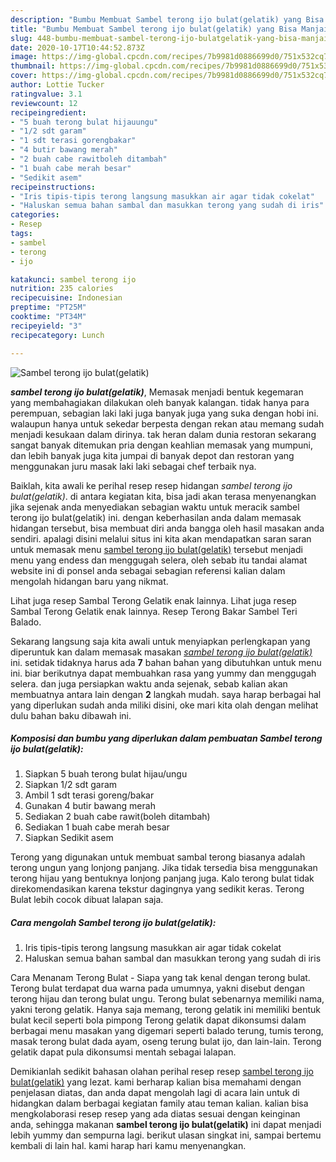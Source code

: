 ```yaml
---
description: "Bumbu Membuat Sambel terong ijo bulat(gelatik) yang Bisa Manjain Lidah"
title: "Bumbu Membuat Sambel terong ijo bulat(gelatik) yang Bisa Manjain Lidah"
slug: 448-bumbu-membuat-sambel-terong-ijo-bulatgelatik-yang-bisa-manjain-lidah
date: 2020-10-17T10:44:52.873Z
image: https://img-global.cpcdn.com/recipes/7b9981d0886699d0/751x532cq70/sambel-terong-ijo-bulatgelatik-foto-resep-utama.jpg
thumbnail: https://img-global.cpcdn.com/recipes/7b9981d0886699d0/751x532cq70/sambel-terong-ijo-bulatgelatik-foto-resep-utama.jpg
cover: https://img-global.cpcdn.com/recipes/7b9981d0886699d0/751x532cq70/sambel-terong-ijo-bulatgelatik-foto-resep-utama.jpg
author: Lottie Tucker
ratingvalue: 3.1
reviewcount: 12
recipeingredient:
- "5 buah terong bulat hijauungu"
- "1/2 sdt garam"
- "1 sdt terasi gorengbakar"
- "4 butir bawang merah"
- "2 buah cabe rawitboleh ditambah"
- "1 buah cabe merah besar"
- "Sedikit asem"
recipeinstructions:
- "Iris tipis-tipis terong langsung masukkan air agar tidak cokelat"
- "Haluskan semua bahan sambal dan masukkan terong yang sudah di iris"
categories:
- Resep
tags:
- sambel
- terong
- ijo

katakunci: sambel terong ijo 
nutrition: 235 calories
recipecuisine: Indonesian
preptime: "PT25M"
cooktime: "PT34M"
recipeyield: "3"
recipecategory: Lunch

---
```



![Sambel terong ijo bulat(gelatik)](https://img-global.cpcdn.com/recipes/7b9981d0886699d0/751x532cq70/sambel-terong-ijo-bulatgelatik-foto-resep-utama.jpg)

<b><i>sambel terong ijo bulat(gelatik)</i></b>, Memasak menjadi bentuk kegemaran yang membahagiakan dilakukan oleh banyak kalangan. tidak hanya para perempuan, sebagian laki laki juga banyak juga yang suka dengan hobi ini. walaupun hanya untuk sekedar berpesta dengan rekan atau memang sudah menjadi kesukaan dalam dirinya. tak heran dalam dunia restoran sekarang sangat banyak ditemukan pria dengan keahlian memasak yang mumpuni, dan lebih banyak juga kita jumpai di banyak depot dan restoran yang menggunakan juru masak laki laki sebagai chef terbaik nya.

Baiklah, kita awali ke perihal resep resep hidangan <i>sambel terong ijo bulat(gelatik)</i>. di antara kegiatan kita, bisa jadi akan terasa menyenangkan jika sejenak anda menyediakan sebagian waktu untuk meracik sambel terong ijo bulat(gelatik) ini. dengan keberhasilan anda dalam memasak hidangan tersebut, bisa membuat diri anda bangga oleh hasil masakan anda sendiri. apalagi disini melalui situs ini kita akan mendapatkan saran saran untuk memasak menu <u>sambel terong ijo bulat(gelatik)</u> tersebut menjadi menu yang endess dan menggugah selera, oleh sebab itu tandai alamat website ini di ponsel anda sebagai sebagian referensi kalian dalam mengolah hidangan baru yang nikmat.

Lihat juga resep Sambal Terong Gelatik enak lainnya. Lihat juga resep Sambal Terong Gelatik enak lainnya. Resep Terong Bakar Sambel Teri Balado.


Sekarang langsung saja kita awali untuk menyiapkan perlengkapan yang diperuntuk kan dalam memasak masakan <u><i>sambel terong ijo bulat(gelatik)</i></u> ini. setidak tidaknya harus ada <b>7</b> bahan bahan yang dibutuhkan untuk menu ini. biar berikutnya dapat membuahkan rasa yang yummy dan menggugah selera. dan juga persiapkan waktu anda sejenak, sebab kalian akan membuatnya antara lain dengan <b>2</b> langkah mudah. saya harap berbagai hal yang diperlukan sudah anda miliki disini, oke mari kita olah dengan melihat dulu bahan baku dibawah ini.

<!--inarticleads1-->

##### Komposisi dan bumbu yang diperlukan dalam pembuatan Sambel terong ijo bulat(gelatik):

1. Siapkan 5 buah terong bulat hijau/ungu
1. Siapkan 1/2 sdt garam
1. Ambil 1 sdt terasi goreng/bakar
1. Gunakan 4 butir bawang merah
1. Sediakan 2 buah cabe rawit(boleh ditambah)
1. Sediakan 1 buah cabe merah besar
1. Siapkan Sedikit asem


Terong yang digunakan untuk membuat sambal terong biasanya adalah terong ungun yang lonjong panjang. Jika tidak tersedia bisa menggunakan terong hijau yang bentuknya lonjong panjang juga. Kalo terong bulat tidak direkomendasikan karena tekstur dagingnya yang sedikit keras. Terong Bulat lebih cocok dibuat lalapan saja. 

<!--inarticleads2-->

##### Cara mengolah Sambel terong ijo bulat(gelatik):

1. Iris tipis-tipis terong langsung masukkan air agar tidak cokelat
1. Haluskan semua bahan sambal dan masukkan terong yang sudah di iris


Cara Menanam Terong Bulat - Siapa yang tak kenal dengan terong bulat. Terong bulat terdapat dua warna pada umumnya, yakni disebut dengan terong hijau dan terong bulat ungu. Terong bulat sebenarnya memiliki nama, yakni terong gelatik. Hanya saja memang, terong gelatik ini memiliki bentuk bulat kecil seperti bola pimpong Terong gelatik dapat dikonsumsi dalam berbagai menu masakan yang digemari seperti balado terung, tumis terong, masak terong bulat dada ayam, oseng terung bulat ijo, dan lain-lain. Terong gelatik dapat pula dikonsumsi mentah sebagai lalapan. 

Demikianlah sedikit bahasan olahan perihal resep resep <u>sambel terong ijo bulat(gelatik)</u> yang lezat. kami berharap kalian bisa memahami dengan penjelasan diatas, dan anda dapat mengolah lagi di acara lain untuk di hidangkan dalam berbagai kegiatan family atau teman kalian. kalian bisa mengkolaborasi resep resep yang ada diatas sesuai dengan keinginan anda, sehingga makanan <b>sambel terong ijo bulat(gelatik)</b> ini dapat menjadi lebih yummy dan sempurna lagi. berikut ulasan singkat ini, sampai bertemu kembali di lain hal. kami harap hari kamu menyenangkan.
